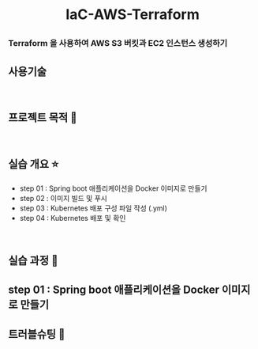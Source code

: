 # <p align="center"> IaC-AWS-Terraform

### Terraform 을 사용하여 AWS S3 버킷과 EC2 인스턴스 생성하기

## 사용기술


<br>

## 프로젝트 목적 🌷


<br>

## 실습 개요 :star:

- step 01 : Spring boot 애플리케이션을 Docker 이미지로 만들기
- step 02 : 이미지 빌드 및 푸시
- step 03 : Kubernetes 배포 구성 파일 작성 (.yml)
- step 04 : Kubernetes 배포 및 확인

<br>

## 실습 과정 :mag_right:

## step 01 : Spring boot 애플리케이션을 Docker 이미지로 만들기


## 트러블슈팅 📝

<br>
